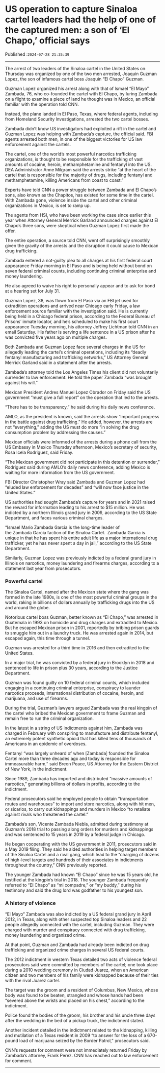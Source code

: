 # US operation to capture Sinaloa cartel leaders had the help of one of the captured men: a son of ‘El Chapo,’ official says

Published :`2024-07-28 21:35:39`

---

The arrest of two leaders of the Sinaloa cartel in the United States on Thursday was organized by one of the two men arrested, Joaquin Guzman Lopez, the son of infamous cartel boss Joaquin “El Chapo” Guzman.

Guzman Lopez organized his arrest along with that of Ismael “El Mayo” Zambada, 76, who co-founded the cartel with El Chapo, by luring Zambada on a flight to examine a piece of land he thought was in Mexico, an official familiar with the operation told CNN.

Instead, the plane landed in El Paso, Texas, where federal agents, including from Homeland Security Investigations, arrested the two cartel bosses.

Zambada didn’t know US investigators had exploited a rift in the cartel and Guzman Lopez was helping with Zambada’s capture, the official said. FBI agents arrested both men, in one of the biggest victories for US law enforcement against the cartels.

The cartel, one of the world’s most powerful narcotics trafficking organizations, is thought to be responsible for the trafficking of vast amounts of cocaine, heroin, methamphetamine and fentanyl into the US. DEA Administrator Anne Milgram said the arrests strike “at the heart of the cartel that is responsible for the majority of drugs, including fentanyl and methamphetamine, killing Americans from coast to coast.”

Experts have told CNN a power struggle between Zambada and El Chapo’s sons, also known as the Chapitos, has existed for some time in the cartel. With Zambada gone, violence inside the cartel and other criminal organizations in Mexico, is set to ramp up.

The agents from HSI, who have been working the case since earlier this year when Attorney General Merrick Garland announced charges against El Chapo’s three sons, were skeptical when Guzman Lopez first made the offer.

The entire operation, a source told CNN, went off surprisingly smoothly given the gravity of the arrests and the disruption it could cause to Mexican drug trafficking.

Zambada entered a not-guilty plea to all charges at his first federal court appearance Friday morning in El Paso and is being held without bond on seven federal criminal counts, including continuing criminal enterprise and money laundering.

He also agreed to waive his right to personally appear and to ask for bond at a hearing set for July 31.

Guzman Lopez, 38, was flown from El Paso via an FBI jet used for extradition operations and arrived near Chicago early Friday, a law enforcement source familiar with the investigation said. He is currently being held in a Chicago federal prison, according to the Federal Bureau of Prisons’ inmate locator, and he’s scheduled to make his first court appearance Tuesday morning, his attorney Jeffrey Lichtman told CNN in an email Saturday. His father is serving a life sentence in a US prison after he was convicted five years ago on multiple charges.

Both Zambada and Guzman Lopez face several charges in the US for allegedly leading the cartel’s criminal operations, including its “deadly fentanyl manufacturing and trafficking networks,” US Attorney General Merrick Garland said in a statement after the arrests.

Zambada’s attorney told the Los Angeles Times his client did not voluntarily surrender to law enforcement. He told the paper Zambada “was brought against his will.”

Mexican President Andres Manuel Lopez Obrador on Friday said the US government “must give a full report” on the operation that led to the arrests.

“There has to be transparency,” he said during his daily news conference.

AMLO, as the president is known, said the arrests show “important progress in the battle against drug trafficking.” He added, however, the arrests are not “everything,” adding the US must do more “in solving the drug consumption problem by addressing the causes.”

Mexican officials were informed of the arrests during a phone call from the US Embassy in Mexico Thursday afternoon, Mexico’s secretary of security, Rosa Icela Rodriguez, said Friday.

“The Mexican government did not participate in this detention or surrender,” Rodriguez said during AMLO’s daily news conference, adding Mexico is waiting for more information from the US government.

FBI Director Christopher Wray said Zambada and Guzman Lopez had “eluded law enforcement for decades” and “will now face justice in the United States.”

US authorities had sought Zambada’s capture for years and in 2021 raised the reward for information leading to his arrest to $15 million. He was indicted by a northern Illinois grand jury in 2009, according to the US State Department, and faces various criminal charges.

“Ismael Mario Zambada Garcia is the long-time leader of the Zambada Garcia faction of the Sinaloa Cartel.  Zambada Garcia is unique in that he has spent his entire adult life as a major international drug trafficker, yet he has never spent a day in jail,” according to the US State Department.

Similarly, Guzman Lopez was previously indicted by a federal grand jury in Illinois on narcotics, money laundering and firearms charges, according to a statement last year from prosecutors.

### Powerful cartel

The Sinaloa Cartel, named after the Mexican state where the gang was formed in the late 1980s, is one of the most powerful criminal groups in the world, raking in billions of dollars annually by trafficking drugs into the US and around the globe.

Notorious cartel boss Guzman, better known as “El Chapo,” was arrested in Guatemala in 1993 on homicide and drug charges and extradited to Mexico. But he escaped Mexican prison in 2001, reportedly by bribing prison guards to smuggle him out in a laundry truck. He was arrested again in 2014, but escaped again, this time through a tunnel.

Guzman was arrested for a third time in 2016 and then extradited to the United States.

In a major trial, he was convicted by a federal jury in Brooklyn in 2018 and sentenced to life in prison plus 30 years, according to the Justice Department.

Guzman was found guilty on 10 federal criminal counts, which included engaging in a continuing criminal enterprise, conspiracy to launder narcotics proceeds, international distribution of cocaine, heroin, and marijuana, and use of firearms.

During the trial, Guzman’s lawyers argued Zambada was the real kingpin of the cartel who bribed the Mexican government to frame Guzman and remain free to run the criminal organization.

In the latest in a string of US indictments against him, Zambada was charged in February with conspiring to manufacture and distribute fentanyl, an extremely potent synthetic opioid that has killed tens of thousands of Americans in an epidemic of overdoses.

Fentanyl “was largely unheard of when [Zambada] founded the Sinaloa Cartel more than three decades ago and today is responsible for immeasurable harm,” said Breon Peace, US Attorney for the Eastern District of New York, in the indictment.

Since 1989, Zambada has imported and distributed “massive amounts of narcotics,” generating billions of dollars in profits, according to the indictment.

Federal prosecutors said he employed people to obtain “transportation routes and warehouses” to import and store narcotics, along with hit men, or sicarios, to carry out kidnappings and murders in Mexico “to retaliate against rivals who threatened the cartel.”

Zambada’s son, Vicente Zambada Niebla, admitted during testimony at Guzman’s 2018 trial to passing along orders for murders and kidnappings and was sentenced to 15 years in 2019 by a federal judge in Chicago.

He began cooperating with the US government in 2011, prosecutors said in a May 2019 filing. They said he aided authorities in helping target members of the Sinaloa Cartel and a rival gang, which lead to the “charging of dozens of high-level targets and hundreds of their associates in indictments throughout the country,” CNN previously reported.

The younger Zambada had known “El Chapo” since he was 15 years old, he testified at the kingpin’s trial in 2018. The younger Zambada frequently referred to “El Chapo” as “mi compadre,” or “my buddy,” during his testimony and said the drug lord was godfather to his youngest son.

### A history of violence

“El Mayo” Zambada was also indicted by a US federal grand jury in April 2012, in Texas, along with other suspected top Sinaloa leaders and 22 people allegedly connected with the cartel, including Guzman. They were charged with murder and conspiracy connected with drug trafficking, money laundering and organized crime.

At that point, Guzman and Zambada had already been indicted on drug trafficking and organized crime charges in several US federal courts.

The 2012 indictment in western Texas detailed two acts of violence federal prosecutors said were committed by members of the cartel; one took place during a 2010 wedding ceremony in Ciudad Juarez, when an American citizen and two members of his family were kidnapped because of their ties with the rival Juarez cartel.

The target was the groom and a resident of Columbus, New Mexico, whose body was found to be beaten, strangled and whose hands had been “severed above the wrists and placed on his chest,” according to the indictment.

Police found the bodies of the groom, his brother and his uncle three days after the wedding in the bed of a pickup truck, the indictment stated.

Another incident detailed in the indictment related to the kidnapping, killing and mutilation of a Texas resident in 2009 “to answer for the loss of a 670-pound load of marijuana seized by the Border Patrol,” prosecutors said.

CNN’s requests for comment were not immediately returned Friday by Zambada’s attorney, Frank Perez. CNN has reached out to law enforcement for comment.

---

